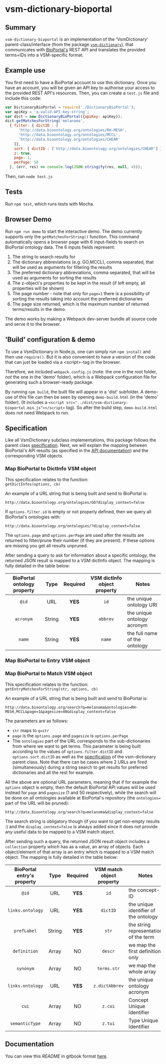 # vsm-dictionary-bioportal

## Summary

`vsm-dictionary-bioportal` is an implementation 
of the 'VsmDictionary' parent-class/interface (from the package
[`vsm-dictionary`](https://github.com/vsmjs/vsm-dictionary)), that
communicates with [BioPortal's](https://bioportal.bioontology.org/) 
REST API and translates the provided terms+IDs into a VSM-specific format.

## Example use

You first need to have a BioPortal account to use this dictionary. Once you 
have an account, you will be given an API key to authorise your access to 
the provided REST API's resources. Then, you can create a `test.js` file and
include this code:

```javascript
var DictionaryBioPortal = require('./DictionaryBioPortal');
var apiKey = 'a-valid-API-key-string';
var dict = new DictionaryBioPortal({apiKey: apiKey});
dict.getMatchesForString('melanoma', 
  { filter: { dictID : [
      'http://data.bioontology.org/ontologies/RH-MESH',
      'http://data.bioontology.org/ontologies/MCCL',
      'http://data.bioontology.org/ontologies/CHEAR' 
    ]},
    sort: { dictID : ['http://data.bioontology.org/ontologies/CHEAR'] },
    z: true,
    page: 1,
    perPage: 50 
  }, (err, res) => console.log(JSON.stringify(res, null, 4)));
```
Then, run `node test.js`

## Tests

Run `npm test`, which runs tests with Mocha.

## Browser Demo 

Run `npm run demo` to start the interactive demo.
The demo currently supports only the `getMatchesForString()` function.
This command automatically opens a browser page with 6 input-fields to
search on BioPortal ontology data. The 6 inputs fields represent:
1. The string to search results for
2. The dictionary abbreviations (e.g. GO,MCCL), comma separated, that 
will be used as arguments for filtering the results
3. The preferred dictionary abbreviations, comma separated, that 
will be used as arguments for sorting the results
4. The z-object's properties to be kept in the result (if left empty, 
all properties will be shown)
5. The page number - note that only for `page=1` there is a possibility
of sorting the results taking into account the preferred dictionaries
6. The page size returned, which is the maximum number of returned 
terms/results in the demo.

The demo works by making a Webpack dev-server bundle all source code 
and serve it to the browser.

## 'Build' configuration & demo

To use a VsmDictionary in Node.js, one can simply run `npm install` and then
use `require()`. But it is also convenient to have a version of the code that
can just be loaded via a &lt;script&gt;-tag in the browser.

Therefore, we included `webpack.config.js` (note: the one in the root folder, 
_not_ the one in the 'demo' folder), which is a Webpack configuration file for 
generating such a browser-ready package.

By running `npm build`, the built file will appear in a 'dist' subfolder. 
A demo-use of this file can then be seen by opening `demo-build.html` 
(in the 'demo' folder). (It includes a 
`<script src="../dist/vsm-dictionary-bioportal.min.js"></script>` tag). 
So after the build step, `demo-build.html` does not need Webpack to run.

## Specification

Like all VsmDictionary subclass implementations, this package follows
the parent class
[specification](https://github.com/vsmjs/vsm-dictionary/blob/master/Dictionary.spec.md).
Next, we will explain the mapping between BioPortal's API 
results (as specified in the [API documentation](http://data.bioontology.org/documentation))
and the corresponding VSM objects.

### Map BioPortal to DictInfo VSM object

This specification relates to the function:  
 `getDictInfos(options, cb)`

An example of a URL string that is being built and send to BioPortal is:
```
http://data.bioontology.org/ontologies/GO?display_context=false
```
If `options.filter.id` is empty or not properly defined, then we query all 
BioPortal's ontologies with:
```
http://data.bioontology.org/ontologies/?display_context=false
```

The `options.page` and `options.perPage` are used after the results are 
returned to filter/prune their number (if they are present). If these options
are missing you get all results unpruned.

After sending a query to ask for information about a specific ontology, the 
returned JSON result is mapped to a VSM dictInfo object. The mapping is fully 
detailed in the table below:

BioPortal ontology property | Type | Required | VSM dictInfo object property | Notes  
:---:|:---:|:---:|:---:|---
`@id` | URL | **YES** | `id` | the unique ontology URI
`acronym` | String | **YES** | `abbrev` | the unique ontology acronym
`name` | String | **YES** | `name` | the full name of the ontology

### Map BioPortal to Entry VSM object

### Map BioPortal to Match VSM object

This specification relates to the function:  
 `getEntryMatchesForString(str, options, cb)`

An example of a URL string that is being built and send to BioPortal is:
```
http://data.bioontology.org/search?q=melanoma&ontologies=RH-MESH,MCCL&page=1&pagesize=40&display_context=false
```

The parameters are as follows:
- `str` maps to `q=str`
- `page` is the `options.page` and `pagesize` is `options.perPage`
- The `ontologies` part of the URL corresponds to the sub-dictionaries from 
where we want to get terms. This parameter is being built according to the 
values of `options.filter.dictID` and `options.sort.dictID` as well as the
[specification](https://github.com/vsmjs/vsm-dictionary/blob/master/Dictionary.spec.md)
 of the vsm-dictionary parent class. Note that there can be cases where 2 URLs
 are fired (simultaneously) during a string search to get results for preferred
 dictionaries and all the rest for example.
 
All the above are optional URL parameters, meaning that if
for example the `options` object is empty, then the default BioPortal API 
values will be used instead for `page` and `pagesize` (1 and 50 respectively), 
while the search will be done on all ontologies available at BioPortal's 
repository (the `ontologies=` part of the URL will be pruned):  
```
http://data.bioontology.org/search?q=melanoma&display_context=false
```

The search string is obligatory though (if you want to get non-empty results :) 
and the `display_context=false` is always added since it does not provide any
useful data to be mapped to a VSM match object.

After sending such a query, the returned JSON result object includes a 
`collection` property which has as a value, an array of objects. Each 
object/element of that array is an entry which is mapped to a VSM match 
object. The mapping is fully detailed in the table below:

BioPortal entry's property | Type | Required | VSM match object property | Notes  
:---:|:---:|:---:|:---:|---
`@id` | URL | **YES** | `id` | the concept-ID
`links.ontology` | URL | **YES** | `dictID` | the unique identifier of the ontology 
`prefLabel` | String | **YES** | `str` | the string representation of the term
`definition` | Array | NO | `descr` | we map the first definition only
`synonym` | Array | NO | `terms.str` | we map the whole array
`links.ontology` | URL | **YES** | `z.dictAbbrev` | the unique ontology acronym
`cui` | Array | NO | `z.cui` | Concept Unique Identifier
`semanticType` | Array | NO | `z.tui` | Type Unique Identifier

## Documentation

You can view this *README* in gitbook format 
[here](https://vsmjs.github.io/vsm-dictionary-bioportal/).